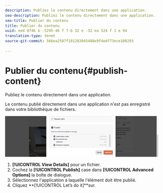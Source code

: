 ```yaml
---
description: Publiez le contenu directement dans une application.
seo-description: Publiez le contenu directement dans une application.
seo-title: Publier du contenu
title: Publier du contenu
uuid: eed 0746 b -5295-46 f 7-b 32 e -32 ea 524 f 1 e 94
translation-type: tm+mt
source-git-commit: 566ea2587f101202045488e9f4edf73ece100293

---
```



# Publier du contenu{#publish-content}

Publiez le contenu directement dans une application.

Le contenu publié directement dans une application n'est pas enregistré dans votre bibliothèque de fichiers.

![](assets/DiscoverViewDetailsPublish-1024x272.png)

1. **[!UICONTROL View Details]** pour un fichier.
1. Cochez la **[!UICONTROL Publish]** case dans **[!UICONTROL Advanced Options]** la boîte de dialogue.
1. Sélectionnez l'application à laquelle l'élément doit être publié.
1. Cliquez **[!UICONTROL Let’s do it]**sur.
